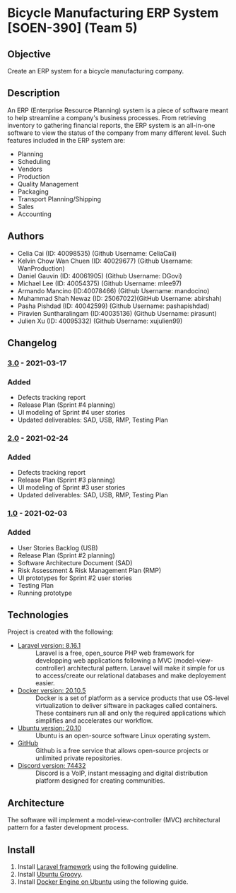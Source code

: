 # Bicycle Manufacturing ERP System [SOEN-390] (Team 5)

## Objective
Create an ERP system for a bicycle manufacturing company. 

## Description
An ERP (Enterprise Resource Planning) system is a piece of software meant to help 
streamline a company's business processes. From retrieving inventory to gathering financial
reports, the ERP system is an all-in-one software to view the status of the company from
many different level. Such features included in the ERP system are:

- Planning
- Scheduling
- Vendors
- Production
- Quality Management
- Packaging
- Transport Planning/Shipping
- Sales
- Accounting


## Authors
- Celia Cai (ID: 40098535) (Github Username: CeliaCaii)
- Kelvin Chow Wan Chuen (ID: 40029677) (Github Username: WanProduction)
- Daniel Gauvin (ID: 40061905) (Github Username: DGovi)
- Michael Lee (ID: 40054375) (Github Username: mlee97)
- Armando Mancino (ID:40078466) (Github Username: mandocino)
- Muhammad Shah Newaz (ID: 25067022)(GitHub Username: abirshah)
- Pasha Pishdad (ID: 40042599) (Github Username: pashapishdad)
- Piravien Suntharalingam (ID:40035136) (Github Username: pirasunt)
- Julien Xu (ID: 40095332) (Github Username: xujulien99)


## Changelog
### [3.0](https://github.com/mlee97/SOEN-390-Team5/tree/v3.0) - 2021-03-17
### Added
- Defects tracking report
- Release Plan (Sprint #4 planning)
- UI modeling of Sprint #4 user stories
- Updated deliverables: SAD, USB, RMP, Testing Plan

### [2.0](https://github.com/mlee97/SOEN-390-Team5/tree/v2.0) - 2021-02-24
### Added
- Defects tracking report
- Release Plan (Sprint #3 planning)
- UI modeling of Sprint #3 user stories
- Updated deliverables: SAD, USB, RMP, Testing Plan

### [1.0](https://github.com/mlee97/SOEN-390-Team5/tree/v1.0) - 2021-02-03
### Added
- User Stories Backlog (USB)
- Release Plan (Sprint #2 planning)
- Software Architecture Document (SAD)
- Risk Assessment & Risk Management Plan (RMP)
- UI prototypes for Sprint #2 user stories
- Testing Plan
- Running prototype


## Technologies
Project is created with the following:
- [Laravel version: 8.16.1](https://laravel.com/)
  <dd>Laravel is a free, open_source  PHP web framework for developping web applications following a MVC (model-view-controller) architectural pattern. Laravel will make it           simple for us to access/create our relational databases and make deployement easier.</dd>
- [Docker version: 20.10.5](https://www.docker.com/)
  <dd>Docker is a set of platform as a service products that use OS-level virtualization to deliver siftware in packages called containers. These containers run all and only the       required applications which simplifies and accelerates our workflow.</dd>
- [Ubuntu version: 20.10](https://ubuntu.com/)
  <dd>Ubuntu is an open-source software Linux operating system.</dd>
- [GitHub](https://github.com/)
  <dd>Github is a free service that allows open-source projects or unlimited private repositories.</dd>
- [Discord version: 74432](https://discord.com/)
  <dd>Discord is a VoIP, instant messaging and digital distribution platform designed for creating communities.</dd>


## Architecture
The software will implement a model-view-controller (MVC) architectural pattern for a faster development process.


## Install
1. Install [Laravel framework](https://laravel.com/docs/8.x/installation#getting-started-on-windows) using the following guideline.
2. Install [Ubuntu Groovy](https://releases.ubuntu.com/20.10/).
3. Install [Docker Engine on Ubuntu](https://docs.docker.com/engine/install/ubuntu/) using the following guide.
